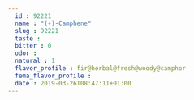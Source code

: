 ```yaml
---
  id : 92221
  name : "(+)-Camphene"
  slug : 92221
  taste : 
  bitter : 0
  odor : 
  natural : 1
  flavor_profile : fir@herbal@fresh@woody@camphor
  fema_flavor_profile : 
  date : 2019-03-26T08:47:11+01:00
---
```



